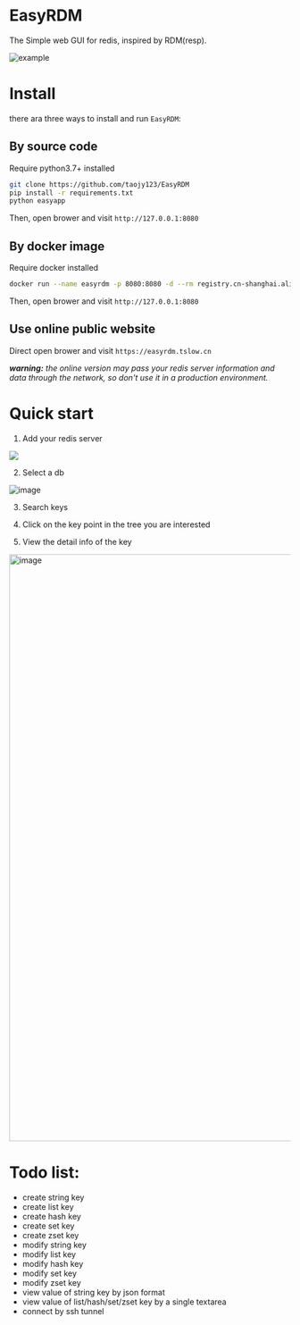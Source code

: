# EasyRDM
The Simple web GUI for redis, inspired by RDM(resp).

<img alt="example" src="https://user-images.githubusercontent.com/3334897/166682161-02bca328-e346-4608-8255-f8227fe9597b.png">

# Install

there ara three ways to install and run `EasyRDM`:

## By source code

Require python3.7+ installed
```bash
git clone https://github.com/taojy123/EasyRDM
pip install -r requirements.txt
python easyapp
```
Then, open brower and visit `http://127.0.0.1:8080`


## By docker image

Require docker installed
```bash
docker run --name easyrdm -p 8080:8080 -d --rm registry.cn-shanghai.aliyuncs.com/taojy123/easyrdm
```
Then, open brower and visit `http://127.0.0.1:8080`


## Use online public website

Direct open brower and visit `https://easyrdm.tslow.cn`

***warning:*** *the online version may pass your redis server information and data through the network, so don't use it in a production environment.*



# Quick start

1. Add your redis server
<img src="https://user-images.githubusercontent.com/3334897/166683729-cbc59c2e-274f-4aee-8cd4-74a69112965b.png">

2. Select a db
<img alt="image" src="https://user-images.githubusercontent.com/3334897/166684154-94fdeb0f-935c-4ead-a18f-d450eaa28534.png">

3. Search keys

4. Click on the key point in the tree you are interested

5. View the detail info of the key
<img width="1051" alt="image" src="https://user-images.githubusercontent.com/3334897/166684764-f375065a-f788-4de5-8aa0-3c59c62d8ac7.png">





# Todo list:
- create string key
- create list key
- create hash key
- create set key
- create zset key
- modify string key
- modify list key
- modify hash key
- modify set key
- modify zset key
- view value of string key by json format
- view value of list/hash/set/zset key by a single textarea
- connect by ssh tunnel


